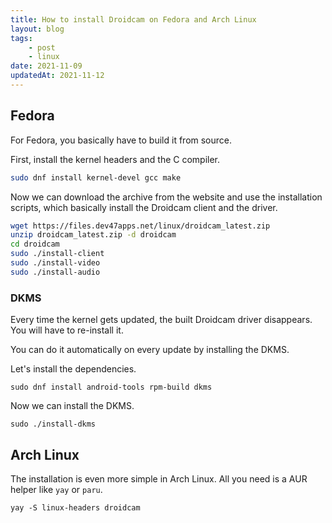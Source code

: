 ```yaml
---
title: How to install Droidcam on Fedora and Arch Linux
layout: blog
tags:
    - post
    - linux
date: 2021-11-09
updatedAt: 2021-11-12
---
```

<!-- excerpt -->
## Fedora

For Fedora, you basically have to build it from source.

First, install the kernel headers and the C compiler.

```sh 
sudo dnf install kernel-devel gcc make
```

Now we can download the archive from the website and use the installation scripts, which basically install the Droidcam client and the driver.
```sh
wget https://files.dev47apps.net/linux/droidcam_latest.zip
unzip droidcam_latest.zip -d droidcam
cd droidcam
sudo ./install-client
sudo ./install-video
sudo ./install-audio
```

### DKMS

Every time the kernel gets updated, the built Droidcam driver disappears. You will have to re-install it.

You can do it automatically on every update by installing the DKMS.

Let's install the dependencies.
```shell
sudo dnf install android-tools rpm-build dkms
```

Now we can install the DKMS.
```shell
sudo ./install-dkms
```

## Arch Linux

The installation is even more simple in Arch Linux. All you need is a AUR helper like `yay` or `paru`.
```
yay -S linux-headers droidcam
```
